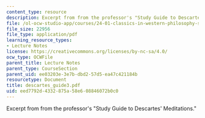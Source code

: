 ```yaml
---
content_type: resource
description: Excerpt from from the professor's "Study Guide to Descartes' Meditations."
file: /ol-ocw-studio-app/courses/24-01-classics-in-western-philosophy-spring-2006/eed7792d4332875a58e608846072b0c0_descartes_guide3.pdf
file_size: 22956
file_type: application/pdf
learning_resource_types:
- Lecture Notes
license: https://creativecommons.org/licenses/by-nc-sa/4.0/
ocw_type: OCWFile
parent_title: Lecture Notes
parent_type: CourseSection
parent_uid: ee03203e-3e7b-dbd2-57d5-ea47c421184b
resourcetype: Document
title: descartes_guide3.pdf
uid: eed7792d-4332-875a-58e6-08846072b0c0
---
```

Excerpt from from the professor's "Study Guide to Descartes' Meditations."